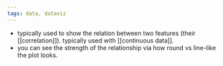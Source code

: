 ```yaml
---
tags: data, dataviz
---
```


- typically used to show the relation between two features (their [[correlation]]). typically used with [[continuous data]].
- you can see the strength of the relationship via how round vs line-like the plot looks.